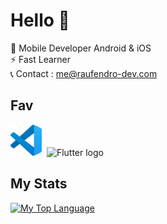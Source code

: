 # Hello 👋

💼  Mobile Developer Android & iOS</br>
⚡   Fast Learner</br>
📞  Contact : me@raufendro-dev.com


## Fav
<img  src="https://raw.githubusercontent.com/devicons/devicon/1119b9f84c0290e0f0b38982099a2bd027a48bf1/icons/vscode/vscode-original.svg" alt="VSCode" width="50" height="50"/>&nbsp;
<img src="https://storage.googleapis.com/cms-storage-bucket/67187dff9313e2831a8c.svg" alt="Flutter logo" height="50" width="120" class="align-middle">

## My Stats

  [![My Top Language](https://github-readme-stats.vercel.app/api/top-langs/?username=raufendro-dev&show_icons=true&theme=midnight-purple)](https://github.com/raufendro-dev)




